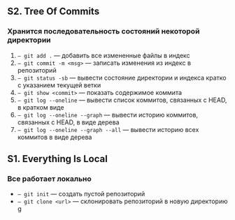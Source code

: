 ## S2. Tree Of Commits
### Хранится последовательность состояний некоторой директории
1. `— git add .` — добавить все измененные файлы в индекс
2. `— git commit -m <msg>` — записать изменения из индекс в репозиторий
3. `— git status -sb` — вывести состояние директории и индекса кратко с указанием текущей ветки
4. `— git show <commit>` — показать содержимое коммита
5. `— git log --oneline` — вывести список коммитов, связанных с HEAD, в кратком виде
6. `— git log --oneline --graph` — вывести историю коммитов, связанных с HEAD, в виде дерева
7. `— git log --oneline --graph --all` — вывести историю всех коммитов в виде дерева
## S1. Everything Is Local
### Все работает локально
- `— git init` — создать пустой репозиторий
- `— git clone <url>` — склонировать репозиторий в новую директорию
g
